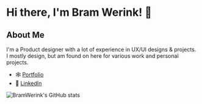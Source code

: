 # Hi there, I'm Bram Werink! 👋


## About Me

I'm a Product designer with a lot of experience in UX/UI designs & projects. I mostly design, but am found on here for various work and personal projects.

- 🕸️ [Portfolio](https://www.bramwerink.com)
- 👥 [LinkedIn](https://www.linkedin.com/in/bramwerink/)


![BramWerink's GitHub stats](https://github-readme-stats.vercel.app/api?username=BramWerink&show_icons=true&theme=radical)